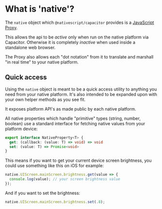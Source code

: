 # What is 'native'?

The `native` object which `@nativescript/capacitor` provides is a [JavaScript Proxy](https://developer.mozilla.org/en-US/docs/Web/JavaScript/Reference/Global_Objects/Proxy).

This allows the api to be *active* only when run on the native platform via Capacitor. Otherwise it is completely *inactive* when used inside a standalone web browser.

The Proxy also allows each "dot notation" from it to translate and marshall "in real time" to your native platform.

## Quick access

Using the `native` object is meant to be a quick access utility to anything you need from your native platform. It's also intended to be expanded upon with your own helper methods as you see fit.

It exposes platform API's as made public by each native platform.

All native properties which handle "primitive" types (string, number, boolean) use a standard interface for fetching native values from your platform device:

```typescript
export interface NativeProperty<T> {
  get: (callback: (value: T) => void) => void
  set: (value: T) => Promise<void>
}
```

This means if you want to get your current device screen brightness, you could use something like this on iOS for example:

```typescript
native.UIScreen.mainScreen.brightness.get(value => {
  console.log(value); // your screen brightness value
}); 
```

And if you want to set the brightness:

```typescript
native.UIScreen.mainScreen.brightness.set(.8); 
```

